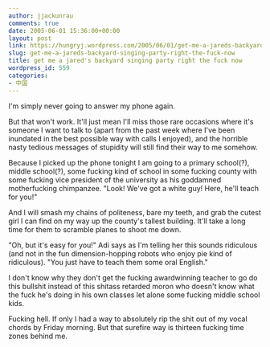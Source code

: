 ```yaml
---
author: jjackunrau
comments: true
date: 2005-06-01 15:36:00+00:00
layout: post
link: https://hungryj.wordpress.com/2005/06/01/get-me-a-jareds-backyard-singing-party-right-the-fuck-now/
slug: get-me-a-jareds-backyard-singing-party-right-the-fuck-now
title: get me a jared's backyard singing party right the fuck now
wordpress_id: 559
categories:
- 中国
---
```


I'm simply never going to answer my phone again.  
  

  
But that won't work.  It'll just mean I'll miss those rare occasions where it's someone I want to talk to (apart from the past week where I've been inundated in the best possible way with calls I enjoyed), and the horrible nasty tedious messages of stupidity will still find their way to me somehow.
  

  
Because I picked up the phone tonight I am going to a primary school(?),  middle school(?), some fucking kind of school in some fucking county with some fucking vice president of the university as his goddamned motherfucking chimpanzee.  "Look!  We've got a white guy!  Here, he'll teach for you!"
  

  
And I will smash my chains of politeness, bare my teeth, and grab the cutest girl I can find on my way up the county's tallest building.  It'll take a long time for them to scramble planes to shoot me down.
  

  
"Oh, but it's easy for you!"  Adi says as I'm telling her this sounds ridiculous (and not in the fun dimension-hopping robots who enjoy pie kind of ridiculous).  "You just have to teach them some oral English."
  

  
I don't know why they don't get the fucking awardwinning teacher to go do this bullshit instead of this shitass retarded moron who doesn't know what the fuck he's doing in his own classes let alone some fucking middle school kids.
  

  
Fucking hell.  If only I had a way to absolutely rip the shit out of my vocal chords by Friday morning.  But that surefire way is thirteen fucking time zones behind me.
